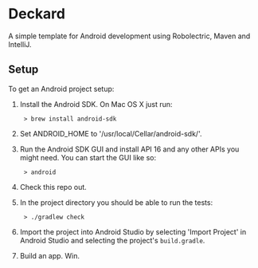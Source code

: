 # Deckard

A simple template for Android development using Robolectric, Maven and IntelliJ.

## Setup

To get an Android project setup:

1. Install the Android SDK. On Mac OS X just run:

        > brew install android-sdk

2. Set ANDROID_HOME to '/usr/local/Cellar/android-sdk/<version>'.

3. Run the Android SDK GUI and install API 16 and any other APIs you might need. You can start the GUI like so:

        > android


4. Check this repo out.

5. In the project directory you should be able to run the tests:

        > ./gradlew check
        
6. Import the project into Android Studio by selecting 'Import Project' in Android Studio and selecting the project's `build.gradle`.

7. Build an app. Win.
